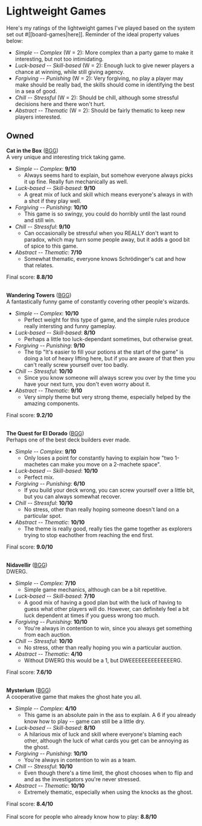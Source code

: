 # Lightweight Games

Here's my ratings of the lightweight games I've played based on the system set out #[[board-games|here]]. Reminder of the ideal property values below:

* *Simple -- Complex* (W = 2): More complex than a party game to make it interesting, but not too intimidating.
* *Luck-based -- Skill-based* (W = 2): Enough luck to give newer players a chance at winning, while still giving agency.
* *Forgiving -- Punishing* (W = 2): Very forgiving, no play a player may make should be really bad, the skills should come in identifying the best in a sea of good.
* *Chill -- Stressful* (W = 2): Should be chill, although some stressful decisions here and there won't hurt.
* *Abstract -- Thematic* (W = 2): Should be fairly thematic to keep new players interested.

## Owned
**Cat in the Box** ([BGG](https://boardgamegeek.com/boardgame/345972/cat-box-deluxe-edition))<br>
A very unique and interesting trick taking game.
* *Simple -- Complex*: **9/10**
  * Always seems hard to explain, but somehow everyone always picks it up fine. Really fun mechanically as well.
* *Luck-based -- Skill-based*: **9/10**
  * A great mix of luck and skill which means everyone's always in with a shot if they play well.
* *Forgiving -- Punishing*: **10/10**
  * This game is so swingy, you could do horribly until the last round and still win.
* *Chill -- Stressful*: **9/10**
  * Can occasionally be stressful when you REALLY don't want to paradox, which may turn some people away, but it adds a good bit of spice to this game.
* *Abstract -- Thematic*: **7/10**
  * Somewhat thematic, everyone knows Schrödinger's cat and how that relates.

Final score: **8.8/10**<br><br>

**Wandering Towers** ([BGG](https://boardgamegeek.com/boardgame/355483/wandering-towers))<br>
A fantastically funny game of constantly covering other people's wizards.
* *Simple -- Complex*: **10/10**
  * Perfect weight for this type of game, and the simple rules produce really intersting and funny gameplay.
* *Luck-based -- Skill-based*: **8/10**
  * Perhaps a little too luck-dependant sometimes, but otherwise great.
* *Forgiving -- Punishing*: **9/10**
  * The tip "It's easier to fill your potions at the start of the game" is doing a lot of heavy lifting here, but if you are aware of that then you can't really screw yourself over too badly.
* *Chill -- Stressful*: **10/10**
  * Since you know someone will always screw you over by the time you have your next turn, you don't even worry about it.
* *Abstract -- Thematic*: **9/10**
  * Very simply theme but very strong theme, especially helped by the amazing components.

Final score: **9.2/10**<br><br>

**The Quest for El Dorado** ([BGG](https://boardgamegeek.com/boardgame/217372/quest-el-dorado))<br>
Perhaps one of the best deck builders ever made.
* *Simple -- Complex*: **9/10**
  * Only loses a point for constantly having to explain how "two 1-machetes can make you move on a 2-machete space".
* *Luck-based -- Skill-based*: **10/10**
  * Perfect mix.
* *Forgiving -- Punishing*: **6/10**
  * If you build your deck wrong, you can screw yourself over a little bit, but you can always somewhat recover.
* *Chill -- Stressful*: **10/10**
  * No stress, other than really hoping someone doesn't land on a particular spot.
* *Abstract -- Thematic*: **10/10**
  * The theme is really good, really ties the game together as explorers trying to stop eachother from reaching the end first.

Final score: **9.0/10**<br><br>

**Nidavellir** ([BGG](https://boardgamegeek.com/boardgame/293014/nidavellir))<br>
DWERG.
* *Simple -- Complex*: **7/10**
  * Simple game mechanics, although can be a bit repetitive.
* *Luck-based -- Skill-based*: **7/10**
  * A good mix of having a good plan but with the luck of having to guess what other players will do. However, can definitely feel a bit luck dependent at times if you guess wrong too much.
* *Forgiving -- Punishing*: **10/10**
  * You're always in contention to win, since you always get something from each auction.
* *Chill -- Stressful*: **10/10**
  * No stress, other than really hoping you win a particular auction.
* *Abstract -- Thematic*: **4/10**
  * Without DWERG this would be a 1, but DWEEEEEEEEEEEEEERG.

Final score: **7.6/10**<br><br>

**Mysterium** ([BGG](https://boardgamegeek.com/boardgame/181304/mysterium))<br>
A cooperative game that makes the ghost hate you all.
* *Simple -- Complex*: **4/10**
  * This game is an absolute pain in the ass to explain. A 6 if you already know how to play -- game can still be a little dry.
* *Luck-based -- Skill-based*: **8/10**
  * A hilarious mix of luck and skill where everyone's blaming each other, although the luck of what cards you get can be annoying as the ghost.
* *Forgiving -- Punishing*: **10/10**
  * You're always in contention to win as a team.
* *Chill -- Stressful*: **10/10**
  * Even though there's a time limit, the ghost chooses when to flip and and as the investigators you're never stressed.
* *Abstract -- Thematic*: **10/10**
  * Extremely thematic, especially when using the knocks as the ghost.

Final score: **8.4/10**<br><br>
Final score for people who already know how to play: **8.8/10**<br><br>
